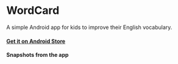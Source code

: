 # WordCard 
A simple Android app for kids to improve their English vocabulary.

#### [Get it on Android Store](https://play.google.com/store/apps/details?id=geekyfry.wordcard)

#### Snapshots from the app
